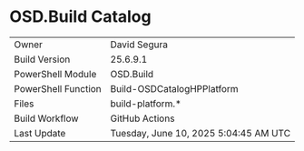 ﻿# OSD.Build Catalog

| | |
|-|-|
| Owner | David Segura |
| Build Version | 25.6.9.1 |
| PowerShell Module | OSD.Build |
| PowerShell Function | Build-OSDCatalogHPPlatform |
| Files | build-platform.* |
| Build Workflow | GitHub Actions |
| Last Update | Tuesday, June 10, 2025 5:04:45 AM UTC |
